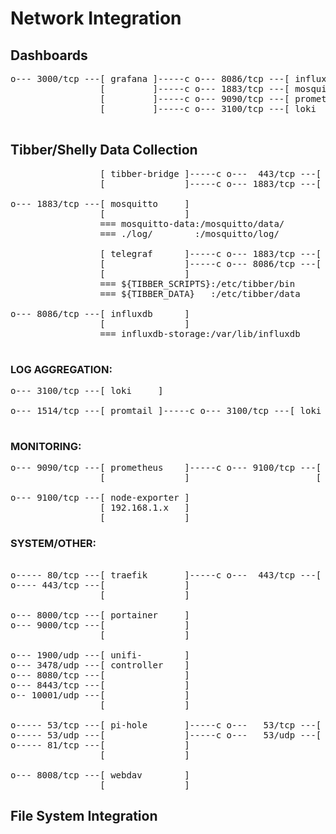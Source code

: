 # Network Integration

## Dashboards 
<pre>
o--- 3000/tcp ---[ grafana ]-----c o--- 8086/tcp ---[ influxdb   ]
                 [         ]-----c o--- 1883/tcp ---[ mosquitto  ]
                 [         ]-----c o--- 9090/tcp ---[ prometheus ]
                 [         ]-----c o--- 3100/tcp ---[ loki       ]

</pre>

## Tibber/Shelly Data Collection
<pre>
                 [ tibber-bridge ]-----c o---  443/tcp ---[ api.tibber.com ] 
                 [               ]-----c o--- 1883/tcp ---[ mosquitto      ]

o--- 1883/tcp ---[ mosquitto     ]
                 [               ]  
                 === mosquitto-data:/mosquitto/data/
                 === ./log/        :/mosquitto/log/

                 [ telegraf      ]-----c o--- 1883/tcp ---[ mosquitto ]
                 [               ]-----c o--- 8086/tcp ---[ influxdb  ]
                 [               ]
                 === ${TIBBER_SCRIPTS}:/etc/tibber/bin
                 === ${TIBBER_DATA}   :/etc/tibber/data

o--- 8086/tcp ---[ influxdb      ]
                 [               ]
                 === influxdb-storage:/var/lib/influxdb

</pre>

### LOG AGGREGATION:
<pre>
o--- 3100/tcp ---[ loki     ]

o--- 1514/tcp ---[ promtail ]-----c o--- 3100/tcp ---[ loki ]

</pre>

### MONITORING:
<pre>
o--- 9090/tcp ---[ prometheus    ]-----c o--- 9100/tcp ---[ node-exporter ]
                 [               ]                        [ 192.168.1.x   ]

o--- 9100/tcp ---[ node-exporter ]
                 [ 192.168.1.x   ]
                 [               ]
</pre>

### SYSTEM/OTHER:
<pre>

o----- 80/tcp ---[ traefik       ]-----c o---  443/tcp ---[ cloudflare.com ]
o---- 443/tcp ---[               ]
                 [               ]

o--- 8000/tcp ---[ portainer     ]
o--- 9000/tcp ---[               ]
                 [               ]

o--- 1900/udp ---[ unifi-        ]
o--- 3478/udp ---[ controller    ]
o--- 8080/tcp ---[               ]
o--- 8443/tcp ---[               ]
o-- 10001/udp ---[               ]
                 [               ]

o----- 53/tcp ---[ pi-hole       ]-----c o---   53/tcp ---[ 1.1.1.1 ]
o----- 53/udp ---[               ]-----c o---   53/udp ---[ 1.1.1.1 ]
o----- 81/tcp ---[               ]
                 [               ]

o--- 8008/tcp ---[ webdav        ]
                 [               ]
</pre>

## File System Integration

